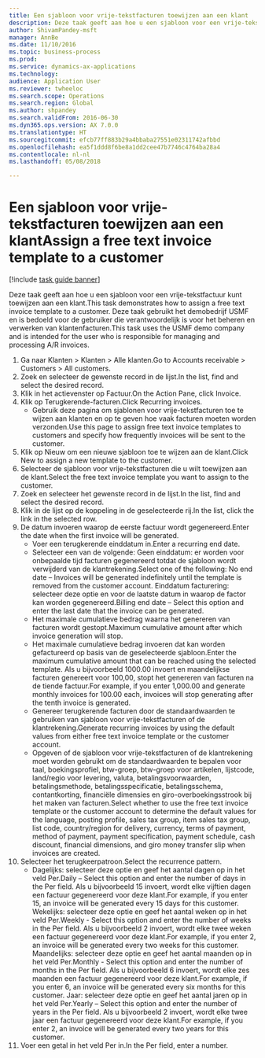 ```yaml
--- 
title: Een sjabloon voor vrije-tekstfacturen toewijzen aan een klant
description: Deze taak geeft aan hoe u een sjabloon voor een vrije-tekstfactuur kunt toewijzen aan een klant.
author: ShivamPandey-msft
manager: AnnBe
ms.date: 11/10/2016
ms.topic: business-process
ms.prod: 
ms.service: dynamics-ax-applications
ms.technology: 
audience: Application User
ms.reviewer: twheeloc
ms.search.scope: Operations
ms.search.region: Global
ms.author: shpandey
ms.search.validFrom: 2016-06-30
ms.dyn365.ops.version: AX 7.0.0
ms.translationtype: HT
ms.sourcegitcommit: efcb77ff883b29a4bbaba27551e02311742afbbd
ms.openlocfilehash: ea5f1ddd8f6be8a1dd2cee47b7746c4764ba28a4
ms.contentlocale: nl-nl
ms.lasthandoff: 05/08/2018

---
```

# <a name="assign-a-free-text-invoice-template-to-a-customer"></a><span data-ttu-id="58ee1-103">Een sjabloon voor vrije-tekstfacturen toewijzen aan een klant</span><span class="sxs-lookup"><span data-stu-id="58ee1-103">Assign a free text invoice template to a customer</span></span>

[!include [task guide banner](../../includes/task-guide-banner.md)]

<span data-ttu-id="58ee1-104">Deze taak geeft aan hoe u een sjabloon voor een vrije-tekstfactuur kunt toewijzen aan een klant.</span><span class="sxs-lookup"><span data-stu-id="58ee1-104">This task demonstrates how to assign a free text invoice template to a customer.</span></span> <span data-ttu-id="58ee1-105">Deze taak gebruikt het demobedrijf USMF en is bedoeld voor de gebruiker die verantwoordelijk is voor het beheren en verwerken van klantenfacturen.</span><span class="sxs-lookup"><span data-stu-id="58ee1-105">This task uses the USMF demo company and is intended for the user who is responsible for managing and processing A/R invoices.</span></span>

1. <span data-ttu-id="58ee1-106">Ga naar Klanten > Klanten > Alle klanten.</span><span class="sxs-lookup"><span data-stu-id="58ee1-106">Go to Accounts receivable > Customers > All customers.</span></span>
2. <span data-ttu-id="58ee1-107">Zoek en selecteer de gewenste record in de lijst.</span><span class="sxs-lookup"><span data-stu-id="58ee1-107">In the list, find and select the desired record.</span></span>
3. <span data-ttu-id="58ee1-108">Klik in het actievenster op Factuur.</span><span class="sxs-lookup"><span data-stu-id="58ee1-108">On the Action Pane, click Invoice.</span></span>
4. <span data-ttu-id="58ee1-109">Klik op Terugkerende-facturen.</span><span class="sxs-lookup"><span data-stu-id="58ee1-109">Click Recurring invoices.</span></span>
    * <span data-ttu-id="58ee1-110">Gebruik deze pagina om sjablonen voor vrije-tekstfacturen toe te wijzen aan klanten en op te geven hoe vaak facturen moeten worden verzonden.</span><span class="sxs-lookup"><span data-stu-id="58ee1-110">Use this page to assign free text invoice templates to customers and specify how frequently invoices will be sent to the customer.</span></span>  
5. <span data-ttu-id="58ee1-111">Klik op Nieuw om een nieuwe sjabloon toe te wijzen aan de klant.</span><span class="sxs-lookup"><span data-stu-id="58ee1-111">Click New to assign a new template to the customer.</span></span>
6. <span data-ttu-id="58ee1-112">Selecteer de sjabloon voor vrije-tekstfacturen die u wilt toewijzen aan de klant.</span><span class="sxs-lookup"><span data-stu-id="58ee1-112">Select the free text invoice template you want to assign to the customer.</span></span>
7. <span data-ttu-id="58ee1-113">Zoek en selecteer het gewenste record in de lijst.</span><span class="sxs-lookup"><span data-stu-id="58ee1-113">In the list, find and select the desired record.</span></span>
8. <span data-ttu-id="58ee1-114">Klik in de lijst op de koppeling in de geselecteerde rij.</span><span class="sxs-lookup"><span data-stu-id="58ee1-114">In the list, click the link in the selected row.</span></span>
9. <span data-ttu-id="58ee1-115">De datum invoeren waarop de eerste factuur wordt gegenereerd.</span><span class="sxs-lookup"><span data-stu-id="58ee1-115">Enter the date when the first invoice will be generated.</span></span>
    * <span data-ttu-id="58ee1-116">Voer een terugkerende einddatum in.</span><span class="sxs-lookup"><span data-stu-id="58ee1-116">Enter a recurring end date.</span></span>  
    * <span data-ttu-id="58ee1-117">Selecteer een van de volgende: Geen einddatum: er worden voor onbepaalde tijd facturen gegenereerd totdat de sjabloon wordt verwijderd van de klantrekening.</span><span class="sxs-lookup"><span data-stu-id="58ee1-117">Select one of the following: No end date – Invoices will be generated indefinitely until the template is removed from the customer account.</span></span>  <span data-ttu-id="58ee1-118">Einddatum facturering: selecteer deze optie en voor de laatste datum in waarop de factor kan worden gegenereerd.</span><span class="sxs-lookup"><span data-stu-id="58ee1-118">Billing end date – Select this option and enter the last date that the invoice can be generated.</span></span>  
    * <span data-ttu-id="58ee1-119">Het maximale cumulatieve bedrag waarna het genereren van facturen wordt gestopt.</span><span class="sxs-lookup"><span data-stu-id="58ee1-119">Maximum cumulative amount after which invoice generation will stop.</span></span>  
    * <span data-ttu-id="58ee1-120">Het maximale cumulatieve bedrag invoeren dat kan worden gefactureerd op basis van de geselecteerde sjabloon.</span><span class="sxs-lookup"><span data-stu-id="58ee1-120">Enter the maximum cumulative amount that can be reached using the selected template.</span></span> <span data-ttu-id="58ee1-121">Als u bijvoorbeeld 1000.00 invoert en maandelijkse facturen genereert voor 100,00, stopt het genereren van facturen na de tiende factuur.</span><span class="sxs-lookup"><span data-stu-id="58ee1-121">For example, if you enter 1,000.00 and generate monthly invoices for 100.00 each, invoices will stop generating after the tenth invoice is generated.</span></span>  
    * <span data-ttu-id="58ee1-122">Genereer terugkerende facturen door de standaardwaarden te gebruiken van sjabloon voor vrije-tekstfacturen of de klantrekening.</span><span class="sxs-lookup"><span data-stu-id="58ee1-122">Generate recurring invoices by using the default values from either free text invoice template or the customer account.</span></span>  
    * <span data-ttu-id="58ee1-123">Opgeven of de sjabloon voor vrije-tekstfacturen of de klantrekening moet worden gebruikt om de standaardwaarden te bepalen voor taal, boekingsprofiel, btw-groep, btw-groep voor artikelen, lijstcode, land/regio voor levering, valuta, betalingsvoorwaarden, betalingsmethode, betalingsspecificatie, betalingsschema, contantkorting, financiële dimensies en giro-overboekingsstrook bij het maken van facturen.</span><span class="sxs-lookup"><span data-stu-id="58ee1-123">Select whether to use the free text invoice template or the customer account to determine the default values for the language, posting profile, sales tax group, item sales tax group, list code, country/region for delivery, currency, terms of payment, method of payment, payment specification, payment schedule, cash discount, financial dimensions, and giro money transfer slip when invoices are created.</span></span>  
10. <span data-ttu-id="58ee1-124">Selecteer het terugkeerpatroon.</span><span class="sxs-lookup"><span data-stu-id="58ee1-124">Select the recurrence pattern.</span></span>
    * <span data-ttu-id="58ee1-125">Dagelijks: selecteer deze optie en geef het aantal dagen op in het veld Per.</span><span class="sxs-lookup"><span data-stu-id="58ee1-125">Daily – Select this option and enter the number of days in the Per field.</span></span> <span data-ttu-id="58ee1-126">Als u bijvoorbeeld 15 invoert, wordt elke vijftien dagen een factuur gegenereerd voor deze klant.</span><span class="sxs-lookup"><span data-stu-id="58ee1-126">For example, if you enter 15, an invoice will be generated every 15 days for this customer.</span></span>  <span data-ttu-id="58ee1-127">Wekelijks: selecteer deze optie en geef het aantal weken op in het veld Per.</span><span class="sxs-lookup"><span data-stu-id="58ee1-127">Weekly - Select this option and enter the number of weeks in the Per field.</span></span> <span data-ttu-id="58ee1-128">Als u bijvoorbeeld 2 invoert, wordt elke twee weken een factuur gegenereerd voor deze klant.</span><span class="sxs-lookup"><span data-stu-id="58ee1-128">For example, if you enter 2, an invoice will be generated every two weeks for this customer.</span></span>  <span data-ttu-id="58ee1-129">Maandelijks: selecteer deze optie en geef het aantal maanden op in het veld Per.</span><span class="sxs-lookup"><span data-stu-id="58ee1-129">Monthly - Select this option and enter the number of months in the Per field.</span></span> <span data-ttu-id="58ee1-130">Als u bijvoorbeeld 6 invoert, wordt elke zes maanden een factuur gegenereerd voor deze klant.</span><span class="sxs-lookup"><span data-stu-id="58ee1-130">For example, if you enter 6, an invoice will be generated every six months for this customer.</span></span>  <span data-ttu-id="58ee1-131">Jaar: selecteer deze optie en geef het aantal jaren op in het veld Per.</span><span class="sxs-lookup"><span data-stu-id="58ee1-131">Yearly – Select this option and enter the number of years in the Per field.</span></span> <span data-ttu-id="58ee1-132">Als u bijvoorbeeld 2 invoert, wordt elke twee jaar een factuur gegenereerd voor deze klant.</span><span class="sxs-lookup"><span data-stu-id="58ee1-132">For example, if you enter 2, an invoice will be generated every two years for this customer.</span></span>  
11. <span data-ttu-id="58ee1-133">Voer een getal in het veld Per in.</span><span class="sxs-lookup"><span data-stu-id="58ee1-133">In the Per field, enter a number.</span></span>


